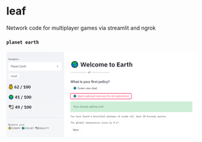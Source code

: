 # leaf
Network code for multiplayer games via streamlit and ngrok

#### `planet earth`
![Screenshot](img/Capture.PNG?raw=true "Title")
